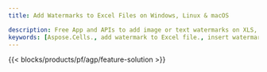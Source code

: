 ```yaml
---
title: Add Watermarks to Excel Files on Windows, Linux & macOS 

description: Free App and APIs to add image or text watermarks on XLS, XLSX and ODS files
keywords: [Aspose.Cells., add watermark to Excel file., insert watermark to Excel file., create watermark in Excel file., remove watermark from Excel file., operate watermark in Excel file., access watermark in Excel file]
---
```


{{< blocks/products/pf/agp/feature-solution >}} 


